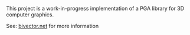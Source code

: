 This project is a work-in-progress implementation of a PGA library for 3D
computer graphics.

See: [bivector.net](https://bivector.net/PGA4CS.html) for more information
